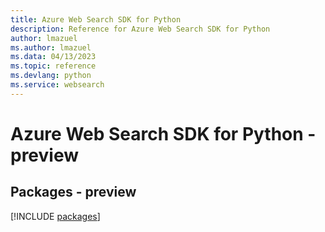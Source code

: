 ```yaml
---
title: Azure Web Search SDK for Python
description: Reference for Azure Web Search SDK for Python
author: lmazuel
ms.author: lmazuel
ms.data: 04/13/2023
ms.topic: reference
ms.devlang: python
ms.service: websearch
---
```

# Azure Web Search SDK for Python - preview
## Packages - preview
[!INCLUDE [packages](web-search-index.md)]